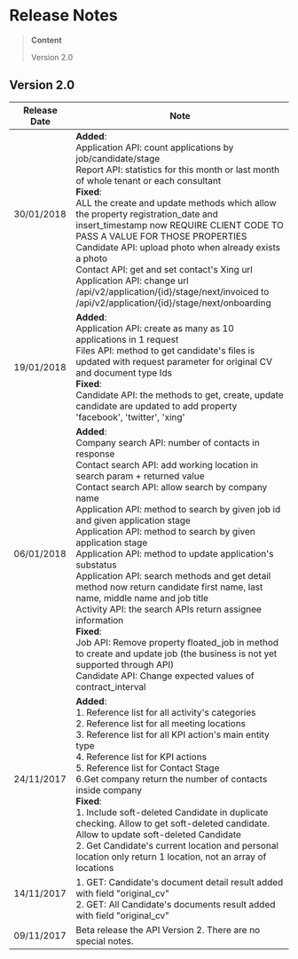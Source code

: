 # Release Notes
>**Content**
>
>Version 2.0
>

## Version 2.0
|**Release Date**|**Note**|
| -------------------------| -----------------|
| 30/01/2018               | **Added**: <BR/> Application API: count applications by job/candidate/stage <BR/>Report API: statistics for this month or last month of whole tenant or each consultant <BR/>**Fixed**: <BR/> ALL the create and update methods which allow the property registration_date and insert_timestamp now REQUIRE CLIENT CODE TO PASS A VALUE FOR THOSE PROPERTIES<BR/> Candidate API: upload photo when already exists a photo <BR/> Contact API: get and set contact's Xing url <BR/> Application API: change url /api/v2/application/{id}/stage/next/invoiced to /api/v2/application/{id}/stage/next/onboarding|
| 19/01/2018| **Added**: <BR/> Application API: create as many as 10 applications in 1 request <BR/> Files API: method to get candidate's files is updated with request parameter for original CV and document type Ids <BR/> **Fixed**: <BR/> Candidate API: the methods to get, create, update candidate are updated to add property 'facebook', 'twitter', 'xing' <BR/>|
| 06/01/2018                |**Added**: <BR/>Company search API: number of contacts in response<BR/>Contact search API: add working location in search param + returned value <BR/> Contact search API: allow search by company name <BR/> Application API: method to search by given job id and given application stage <BR/> Application API: method to search by given application stage <BR/> Application API: method to update application's substatus <BR/> Application API: search methods and get detail method now return candidate first name, last name, middle name and job title <BR/>Activity API: the search APIs return assignee information <BR/> **Fixed**: <BR/> Job API: Remove property floated_job in method to create and update job (the business is not yet supported through API) <BR/> Candidate API: Change expected values of contract_interval                           |
| 24/11/2017      | **Added**: <BR/> 1. Reference list for all activity's categories <BR/> 2. Reference list for all meeting locations <BR/> 3. Reference list for all KPI action's main entity type <BR/> 4. Reference list for KPI actions <BR/> 5. Reference list for Contact Stage <BR/> 6.Get company return the number of contacts inside company <BR/> **Fixed**: <BR/> 1. Include soft-deleted Candidate in duplicate checking. Allow to get soft-deleted candidate. Allow to update soft-deleted Candidate <BR/> 2. Get Candidate's current location and personal location only return 1 location, not an array of locations| 
| 14/11/2017     | 1. GET: Candidate's document detail result added with field "original_cv"<BR/> 2. GET: All Candidate's documents result added with field "original_cv"|
| 09/11/2017     | Beta release the API Version 2. There are no special notes.       |
